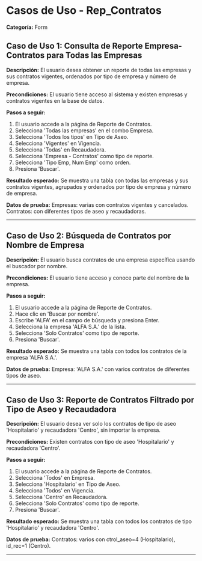 # Casos de Uso - Rep_Contratos

**Categoría:** Form

## Caso de Uso 1: Consulta de Reporte Empresa-Contratos para Todas las Empresas

**Descripción:** El usuario desea obtener un reporte de todas las empresas y sus contratos vigentes, ordenados por tipo de empresa y número de empresa.

**Precondiciones:**
El usuario tiene acceso al sistema y existen empresas y contratos vigentes en la base de datos.

**Pasos a seguir:**
1. El usuario accede a la página de Reporte de Contratos.
2. Selecciona 'Todas las empresas' en el combo Empresa.
3. Selecciona 'Todos los tipos' en Tipo de Aseo.
4. Selecciona 'Vigentes' en Vigencia.
5. Selecciona 'Todas' en Recaudadora.
6. Selecciona 'Empresa - Contratos' como tipo de reporte.
7. Selecciona 'Tipo Emp, Num Emp' como orden.
8. Presiona 'Buscar'.

**Resultado esperado:**
Se muestra una tabla con todas las empresas y sus contratos vigentes, agrupados y ordenados por tipo de empresa y número de empresa.

**Datos de prueba:**
Empresas: varias con contratos vigentes y cancelados. Contratos: con diferentes tipos de aseo y recaudadoras.

---

## Caso de Uso 2: Búsqueda de Contratos por Nombre de Empresa

**Descripción:** El usuario busca contratos de una empresa específica usando el buscador por nombre.

**Precondiciones:**
El usuario tiene acceso y conoce parte del nombre de la empresa.

**Pasos a seguir:**
1. El usuario accede a la página de Reporte de Contratos.
2. Hace clic en 'Buscar por nombre'.
3. Escribe 'ALFA' en el campo de búsqueda y presiona Enter.
4. Selecciona la empresa 'ALFA S.A.' de la lista.
5. Selecciona 'Solo Contratos' como tipo de reporte.
6. Presiona 'Buscar'.

**Resultado esperado:**
Se muestra una tabla con todos los contratos de la empresa 'ALFA S.A.'.

**Datos de prueba:**
Empresa: 'ALFA S.A.' con varios contratos de diferentes tipos de aseo.

---

## Caso de Uso 3: Reporte de Contratos Filtrado por Tipo de Aseo y Recaudadora

**Descripción:** El usuario desea ver solo los contratos de tipo de aseo 'Hospitalario' y recaudadora 'Centro', sin importar la empresa.

**Precondiciones:**
Existen contratos con tipo de aseo 'Hospitalario' y recaudadora 'Centro'.

**Pasos a seguir:**
1. El usuario accede a la página de Reporte de Contratos.
2. Selecciona 'Todos' en Empresa.
3. Selecciona 'Hospitalario' en Tipo de Aseo.
4. Selecciona 'Todos' en Vigencia.
5. Selecciona 'Centro' en Recaudadora.
6. Selecciona 'Solo Contratos' como tipo de reporte.
7. Presiona 'Buscar'.

**Resultado esperado:**
Se muestra una tabla con todos los contratos de tipo 'Hospitalario' y recaudadora 'Centro'.

**Datos de prueba:**
Contratos: varios con ctrol_aseo=4 (Hospitalario), id_rec=1 (Centro).

---


